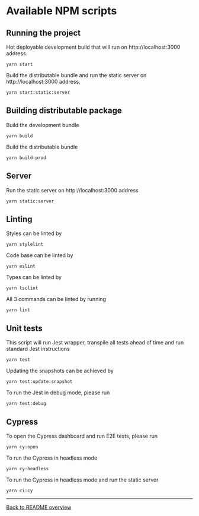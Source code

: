 # Available NPM scripts

## Running the project

Hot deployable development build that will run on http://localhost:3000 address.
```
yarn start
```

Build the distributable bundle and run the static server on http://localhost:3000 address.
```
yarn start:static:server
```

## Building distributable package

Build the development bundle
```
yarn build
```

Build the distributable bundle
```
yarn build:prod
```

## Server

Run the static server on http://localhost:3000 address
```
yarn static:server
```

## Linting

Styles can be linted by
```
yarn stylelint
```

Code base can be linted by
```
yarn eslint
```

Types can be linted by
```
yarn tsclint
```

All 3 commands can be linted by running
```
yarn lint
```

## Unit tests

This script will run Jest wrapper, transpile all tests ahead of time and run standard Jest instructions
```
yarn test
```

Updating the snapshots can be achieved by
```
yarn test:update:snapshot
```

To run the Jest in debug mode, please run
```
yarn test:debug
```

## Cypress

To open the Cypress dashboard and run E2E tests, please run
```
yarn cy:open
```

To run the Cypress in headless mode
```
yarn cy:headless
```

To run the Cypress in headless mode and run the static server
```
yarn ci:cy
```

---

[Back to README overview](../README.md)
